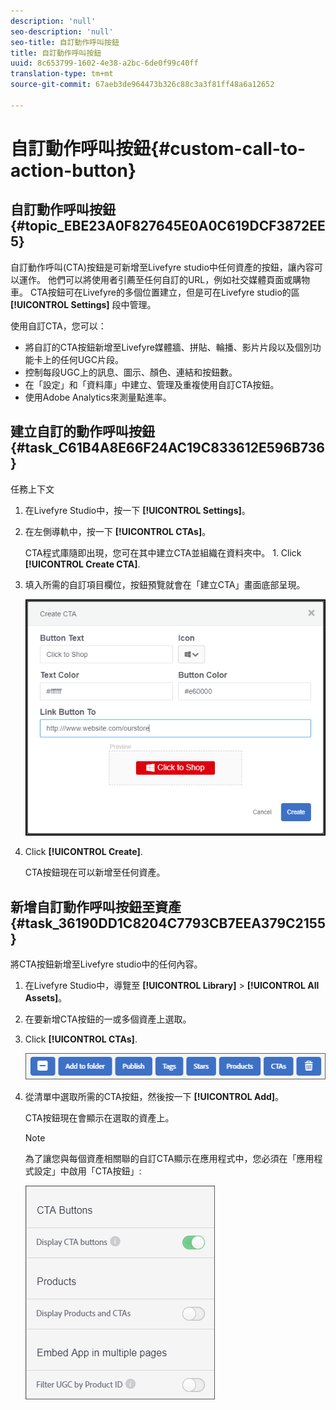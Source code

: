 ```yaml
---
description: 'null'
seo-description: 'null'
seo-title: 自訂動作呼叫按鈕
title: 自訂動作呼叫按鈕
uuid: 8c653799-1602-4e38-a2bc-6de0f99c40ff
translation-type: tm+mt
source-git-commit: 67aeb3de964473b326c88c3a3f81ff48a6a12652

---
```



# 自訂動作呼叫按鈕{#custom-call-to-action-button}

## 自訂動作呼叫按鈕 {#topic_EBE23A0F827645E0A0C619DCF3872EE5}

自訂動作呼叫(CTA)按鈕是可新增至Livefyre studio中任何資產的按鈕，讓內容可以運作。 他們可以將使用者引薦至任何自訂的URL，例如社交媒體頁面或購物車。 CTA按鈕可在Livefyre的多個位置建立，但是可在Livefyre studio的區 **[!UICONTROL Settings]** 段中管理。

使用自訂CTA，您可以：

* 將自訂的CTA按鈕新增至Livefyre媒體牆、拼貼、輪播、影片片段以及個別功能卡上的任何UGC片段。
* 控制每段UGC上的訊息、圖示、顏色、連結和按鈕數。
* 在「設定」和「資料庫」中建立、管理及重複使用自訂CTA按鈕。
* 使用Adobe Analytics來測量點進率。

## 建立自訂的動作呼叫按鈕 {#task_C61B4A8E66F24AC19C833612E596B736}

任務上下文

1. 在Livefyre Studio中，按一下 **[!UICONTROL Settings]**。
1. 在左側導軌中，按一下 **[!UICONTROL CTAs]**。

   CTA程式庫隨即出現，您可在其中建立CTA並組織在資料夾中。 1. Click **[!UICONTROL Create CTA]**.
1. 填入所需的自訂項目欄位，按鈕預覽就會在「建立CTA」畫面底部呈現。

   ![](assets/cta-button-create.png)

1. Click **[!UICONTROL Create]**.

   CTA按鈕現在可以新增至任何資產。

## 新增自訂動作呼叫按鈕至資產 {#task_36190DD1C8204C7793CB7EEA379C2155}

將CTA按鈕新增至Livefyre studio中的任何內容。

1. 在Livefyre Studio中，導覽至 **[!UICONTROL Library]** &gt; **[!UICONTROL All Assets]**。
1. 在要新增CTA按鈕的一或多個資產上選取。
1. Click **[!UICONTROL CTAs]**.

   ![](assets/cta-button-create2.png)

1. 從清單中選取所需的CTA按鈕，然後按一下 **[!UICONTROL Add]**。

   CTA按鈕現在會顯示在選取的資產上。

   >[!NOTE]
   >
   >為了讓您與每個資產相關聯的自訂CTA顯示在應用程式中，您必須在「應用程式設定」中啟用「CTA按鈕」:
   >
   >![](assets/cta-button-enable.png)
